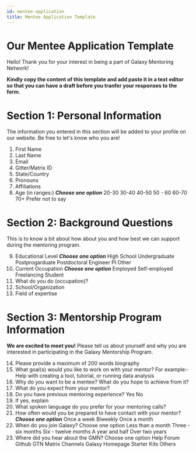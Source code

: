 ```yaml
---
id: mentee-application
title: Mentee Application Template
---
```


# Our Mentee Application Template

Hello! Thank you for your interest in being a part of Galaxy Mentoring Network!

**Kindly copy the content of this template and add paste it in a text editor so that you can have a draft before you tranfer your responses to the form.**

# Section 1: Personal Information

The information you entered in this section will be added to your profile on our website. Be free to let's know who you are!

1. First Name
2. Last Name
3. Email
4. Gitter/Matrix ID
5. State/Country
6. Pronouns
7. Affiliations
8. Age (in ranges:) ***Choose one option***
    20-30
    30-40
    40-50
    50 - 60
    60-70
    70+
    Prefer not to say

# Section 2: Background Questions

This is to know a bit about how about you and how best we can support during the mentoring program.

9.  Educational Level ***Choose one option***
    High School
    Undergraduate
    Postprogarduate
    Postdoctoral
    Engineer
    PI
    Other
10. Current Occupation ***Choose one option***
    Employed
    Self-employed
    Freelancing
    Student
11. What do you do (occupation)?
12. School/Organization
13. Field of expertise

# Section 3: Mentorship Program Information

**We are excited to meet you!** Please tell us about yourself and why you are interested in participating in the Galaxy Mentorship Program. 

14. Please provide a maximum of 200 words biography
14. What goal(s) would you like to work on with your mentor? For example:- Help with creating a tool, tutorial, or running data analysis
15. Why do you want to be a mentee? What do you hope to achieve from it?
16. What do you expect from your mentor?
17. Do you have previous mentoring experience?
    Yes
    No
18. If yes, explain
19. What spoken language do you prefer for your mentoring calls?
20. How often would you be prepared to have contact with your mentor? ***Choose one option***
    Once a week
    Biweekly
    Once a month
21. When do you join Galaxy? Choose one option
    Less than a month
    Three - six months
    Six - twelve months
    A year and half
    Over two years
22. Where did you hear about the GMN? Choose one option
    Help Forum
    Github
    GTN
    Matrix Channels
    Galaxy Homepage
    Starter Kits
    Others
